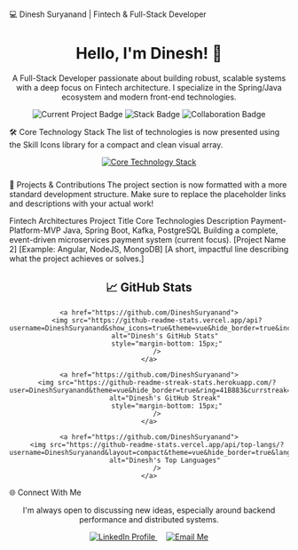 💻 Dinesh Suryanand | Fintech & Full-Stack Developer
<div align="center">
<h1 align="center">Hello, I'm Dinesh! 👋</h1>

<p>
A Full-Stack Developer passionate about building robust, scalable systems with a deep focus on Fintech architecture. I specialize in the Spring/Java ecosystem and modern front-end technologies.
</p>

<p>
<img src="https://img.shields.io/badge/Currently_Building-Payment_Microservices-0A66C2?style=for-the-badge&logo=springboot&logoColor=white" alt="Current Project Badge"/>
<img src="https://img.shields.io/badge/Stack-Spring_Boot%20|%20Angular%20|%20Go-6DB33F?style=for-the-badge&logo=java&logoColor=white" alt="Stack Badge"/>
<img src="https://img.shields.io/badge/Collaboration-Open%20to%20Ideas-5391FE?style=for-the-badge&logo=github&logoColor=white" alt="Collaboration Badge"/>
</p>

</div>

🛠️ Core Technology Stack
The list of technologies is now presented using the Skill Icons library for a compact and clean visual array.

<div align="center">
<a href="https://skillicons.dev">
<img src="https://skillicons.dev/icons?i=java,spring,kotlin,angular,html,css,js,ts,go,docker,postgres,mysql,mongodb,kafka,gcp,git,github,vscode,postman"
alt="Core Technology Stack"
style="margin-bottom: 10px;"
/>
</a>
</div>

🚀 Projects & Contributions
The project section is now formatted with a more standard development structure. Make sure to replace the placeholder links and descriptions with your actual work!

Fintech Architectures
Project Title	Core Technologies	Description
Payment-Platform-MVP	Java, Spring Boot, Kafka, PostgreSQL	Building a complete, event-driven microservices payment system (current focus).
[Project Name 2]	[Example: Angular, NodeJS, MongoDB]	[A short, impactful line describing what the project achieves or solves.]

<h2 align="center">📈 GitHub Stats</h2>

<div align="center">
    
    <a href="https://github.com/DineshSuryanand">
        <img src="https://github-readme-stats.vercel.app/api?username=DineshSuryanand&show_icons=true&theme=vue&hide_border=true&include_all_commits=true&count_private=true&line_height=25&title_color=41B883&icon_color=41B883" 
             alt="Dinesh's GitHub Stats" 
             style="margin-bottom: 15px;"
        />
    </a>
    
    <a href="https://github.com/DineshSuryanand">
        <img src="https://github-readme-streak-stats.herokuapp.com/?user=DineshSuryanand&theme=vue&hide_border=true&ring=41B883&currstreak=41B883&title_color=41B883&fire=41B883" 
             alt="Dinesh's GitHub Streak" 
             style="margin-bottom: 15px;"
        />
    </a>
    
    <a href="https://github.com/DineshSuryanand">
        <img src="https://github-readme-stats.vercel.app/api/top-langs/?username=DineshSuryanand&layout=compact&theme=vue&hide_border=true&langs_count=6&title_color=41B883&icon_color=41B883" 
             alt="Dinesh's Top Languages" 
        />
    </a>

</div>

🌐 Connect With Me
<div align="center">
<p>I'm always open to discussing new ideas, especially around backend performance and distributed systems.</p>

<a href="https://www.linkedin.com/in/dinesh-suryanand/" target="_blank">
<img src="https://img.shields.io/badge/LinkedIn-Profile-0077B5?style=social&logo=linkedin" alt="LinkedIn Profile"/>
</a>
&nbsp;&nbsp;&nbsp;
<a href="mailto:dineshsuryanand@icloud.com" target="_blank">
<img src="https://img.shields.io/badge/Email-dineshsuryanand@icloud.com-D14836?style=social&logo=gmail" alt="Email Me"/>
</a>
</div>
